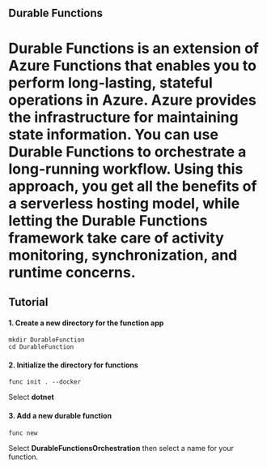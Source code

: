 ## Durable Functions

Durable Functions is an extension of Azure Functions that enables you to perform long-lasting, stateful operations in Azure. Azure provides the infrastructure for maintaining state information. You can use Durable Functions to orchestrate a long-running workflow. Using this approach, you get all the benefits of a serverless hosting model, while letting the Durable Functions framework take care of activity monitoring, synchronization, and runtime concerns.
===
## Tutorial

#### 1. Create a new directory for the function app

```cli
mkdir DurableFunction
cd DurableFunction
```

#### 2. Initialize the directory for functions

```cli
func init . --docker
```

Select **dotnet**

#### 3. Add a new durable function

```cli
func new
```

Select **DurableFunctionsOrchestration** then select a name for your function.
